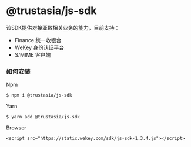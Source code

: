 # @trustasia/js-sdk

该SDK提供对接亚数相关业务的能力，目前支持：

* Finance 统一收银台
* WeKey 身份认证平台
* S/MIME 客户端

### 如何安装

Npm
```
$ npm i @trustasia/js-sdk
```

Yarn
```
$ yarn add @trustasia/js-sdk
```

Browser
```
<script src="https://static.wekey.com/sdk/js-sdk-1.3.4.js"></script>
```